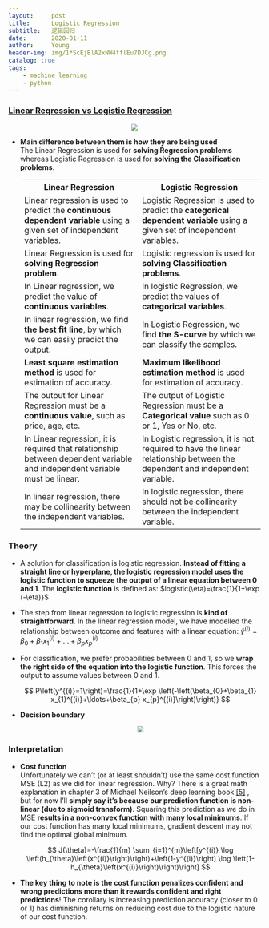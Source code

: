 ```yaml
---
layout:     post
title:      Logistic Regression
subtitle:   逻辑回归
date:       2020-01-11
author:     Young
header-img: img/1*ScEjBlA2xNW4fflEu7DJCg.png
catalog: true
tags:
    - machine learning
    - python
---
```


### [Linear Regression vs Logistic Regression](https://www.javatpoint.com/linear-regression-vs-logistic-regression-in-machine-learning)

<p align="center">
  <img src="https://static.javatpoint.com/tutorial/machine-learning/images/linear-regression-vs-logistic-regression.png" style="zoom:80%" />
</p>

- **Main difference between them is how they are being used**
  <br>
  The Linear Regression is used for **solving Regression problems** whereas Logistic Regression is used for **solving the Classification problems**. 

  <table class="alt">
  <tbody><tr>
  	<th>Linear Regression</th>
  	<th>Logistic Regression</th>
  </tr>
  <tr>
    <td>Linear regression is used to predict the <b>continuous dependent variable</b> using a given set of independent variables.</td>
    <td>Logistic Regression is used to predict the <b>categorical dependent variable </b> using a given set of independent variables.</td>
  </tr>
  <tr>
    <td>Linear Regression is used for <b>solving Regression problem</b>.</td>
    <td>Logistic regression is used for <b>solving Classification problems</b>.</td>
  </tr>
  <tr>
    <td>In Linear regression, we predict the value of <b>continuous variables</b>.</td>
    <td>In logistic Regression, we predict the values of <b>categorical variables</b>.</td>
  </tr>
  <tr>
    <td>In linear regression, we find <b>the best fit line</b>, by which we can easily predict the output.</td>
    <td>In Logistic Regression, we find <b>the S-curve</b> by which we can classify the samples.</td>
  </tr>
  <tr>
    <td><b>Least square estimation method</b> is used for estimation of accuracy.</td>
    <td><b>Maximum likelihood estimation method</b> is used for estimation of accuracy.</td>
  </tr>
  <tr>
    <td>The output for Linear Regression must be a <b>continuous value</b>, such as price, age, etc.</td>
  	<td>The output of Logistic Regression must be a <b>Categorical value</b> such as 0 or 1, Yes or No, etc.</td>
  </tr>
  <tr>
  	<td>In Linear regression, it is required that relationship between dependent variable and independent variable must be linear.</td>
  	<td>In Logistic regression, it is not required to have the linear relationship between the dependent and independent variable.</td>
  </tr>
  <tr>
  	<td>In linear regression, there may be collinearity between the independent variables.</td>
  	<td>In logistic regression, there should not be collinearity between the independent variable.</td>
  </tr>
  </tbody></table>

### Theory

- A solution for classification is logistic regression. **Instead of fitting a straight line or hyperplane, the logistic regression model uses the logistic function to squeeze the output of a linear equation between 0 and 1**. The **logistic function** is defined as: $logistic(\eta)=\frac{1}{1+\exp (-\eta)}$

- The step from linear regression to logistic regression is **kind of straightforward**. In the linear regression model, we have modelled the relationship between outcome and features with a linear equation: $\hat{y}^{(i)}=\beta_{0}+\beta_{1} x_{1}^{(i)}+\ldots+\beta_{p} x_{p}^{(i)}$
- For classification, we prefer probabilities between 0 and 1, so we **wrap the right side of the equation into the logistic function**. This forces the output to assume values between 0 and 1.
  <p align="center">
  $$
  P\left(y^{(i)}=1\right)=\frac{1}{1+\exp \left(-\left(\beta_{0}+\beta_{1} 
  x_{1}^{(i)}+\ldots+\beta_{p} x_{p}^{(i)}\right)\right)}
  $$
  </p>
  
- **Decision boundary**
  
  <p align="center">
    <img src="https://ml-cheatsheet.readthedocs.io/en/latest/_images/logistic_regression_sigmoid_w_threshold.png" style="zoom:80%" />
  </p>

### Interpretation

- **Cost function**
  <br>
  Unfortunately we can’t (or at least shouldn’t) use the same cost function MSE (L2) as we did for linear regression. Why? There is a great math explanation in chapter 3 of Michael Neilson’s deep learning book [[5]](http://neuralnetworksanddeeplearning.com/chap3.html
) , but for now I’ll **simply say it’s because our prediction function is non-linear (due to sigmoid transform)**. Squaring this prediction as we do in MSE **results in a non-convex function with many local minimums**. If our cost function has many local minimums, gradient descent may not find the optimal global minimum.
  <p align="center">
  $$
  J(\theta)=-\frac{1}{m} \sum_{i=1}^{m}\left[y^{(i)} \log   
  \left(h_{\theta}\left(x^{(i)}\right)\right)+\left(1-y^{(i)}\right) \log \left(1-
  h_{\theta}\left(x^{(i)}\right)\right)\right]
  $$
  </p>

- **The key thing to note is the cost function penalizes confident and wrong predictions more than it rewards confident and right predictions**! The corollary is increasing prediction accuracy (closer to 0 or 1) has diminishing returns on reducing cost due to the logistic nature of our cost function.
